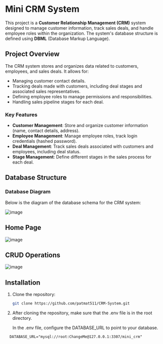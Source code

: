 # Mini CRM System

This project is a **Customer Relationship Management (CRM)** system designed to manage customer information, track sales deals, and handle employee roles within the organization. The system's database structure is defined using **DBML** (Database Markup Language).

## Project Overview

The CRM system stores and organizes data related to customers, employees, and sales deals. It allows for:
- Managing customer contact details.
- Tracking deals made with customers, including deal stages and associated sales representatives.
- Defining employee roles to manage permissions and responsibilities.
- Handling sales pipeline stages for each deal.

### Key Features
- **Customer Management**: Store and organize customer information (name, contact details, address).
- **Employee Management**: Manage employee roles, track login credentials (hashed password).
- **Deal Management**: Track sales deals associated with customers and employees, including deal status.
- **Stage Management**: Define different stages in the sales process for each deal.

## Database Structure

### Database Diagram

Below is the diagram of the database schema for the CRM system:

![image](https://github.com/user-attachments/assets/afde6407-097a-4abd-aa4e-42e36065c141)

## Home Page
![image](https://github.com/user-attachments/assets/230d0ddd-b798-4ba6-86d1-d266238303ab)

## CRUD Operations
![image](https://github.com/user-attachments/assets/17092b12-eef5-41b9-a495-5edf99514308)


## Installation

1. Clone the repository:
   ```bash
   git clone https://github.com/patmat511/CRM-System.git
   ```
2. After cloning the repository, make sure that the .env file is in the root directory.
   
   In the .env file, configure the DATABASE_URL to point to your database.
```env
  DATABASE_URL="mysql://root:ChangeMe@127.0.0.1:3307/mini_crm"
```

